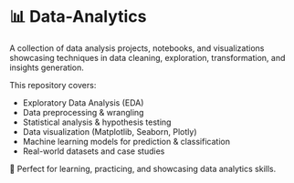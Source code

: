 # 📊 Data-Analytics

A collection of data analysis projects, notebooks, and visualizations showcasing techniques in data cleaning, exploration, transformation, and insights generation.

This repository covers:
- Exploratory Data Analysis (EDA)
- Data preprocessing & wrangling
- Statistical analysis & hypothesis testing
- Data visualization (Matplotlib, Seaborn, Plotly)
- Machine learning models for prediction & classification
- Real-world datasets and case studies

🚀 Perfect for learning, practicing, and showcasing data analytics skills.
